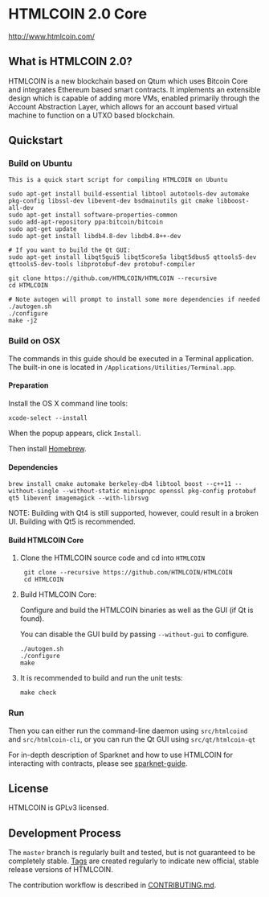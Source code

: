 HTMLCOIN 2.0 Core
=========

http://www.htmlcoin.com/

What is HTMLCOIN 2.0?
-------------

HTMLCOIN is a new blockchain based on Qtum which uses Bitcoin Core and integrates Ethereum based smart contracts. It implements an extensible design which is capable of adding more VMs, enabled primarily through the Account Abstraction Layer, which allows for an account based virtual machine to function on a UTXO based blockchain. 


Quickstart
----------
### Build on Ubuntu

    This is a quick start script for compiling HTMLCOIN on Ubuntu

    sudo apt-get install build-essential libtool autotools-dev automake pkg-config libssl-dev libevent-dev bsdmainutils git cmake libboost-all-dev
    sudo apt-get install software-properties-common
    sudo add-apt-repository ppa:bitcoin/bitcoin
    sudo apt-get update
    sudo apt-get install libdb4.8-dev libdb4.8++-dev

    # If you want to build the Qt GUI:
    sudo apt-get install libqt5gui5 libqt5core5a libqt5dbus5 qttools5-dev qttools5-dev-tools libprotobuf-dev protobuf-compiler

    git clone https://github.com/HTMLCOIN/HTMLCOIN --recursive
    cd HTMLCOIN

    # Note autogen will prompt to install some more dependencies if needed
    ./autogen.sh
    ./configure 
    make -j2

### Build on OSX

The commands in this guide should be executed in a Terminal application.
The built-in one is located in `/Applications/Utilities/Terminal.app`.

#### Preparation

Install the OS X command line tools:

`xcode-select --install`

When the popup appears, click `Install`.

Then install [Homebrew](https://brew.sh).

#### Dependencies

    brew install cmake automake berkeley-db4 libtool boost --c++11 --without-single --without-static miniupnpc openssl pkg-config protobuf qt5 libevent imagemagick --with-librsvg

NOTE: Building with Qt4 is still supported, however, could result in a broken UI. Building with Qt5 is recommended.

#### Build HTMLCOIN Core

1. Clone the HTMLCOIN source code and cd into `HTMLCOIN`

        git clone --recursive https://github.com/HTMLCOIN/HTMLCOIN
        cd HTMLCOIN

2.  Build HTMLCOIN Core:

    Configure and build the HTMLCOIN binaries as well as the GUI (if Qt is found).

    You can disable the GUI build by passing `--without-gui` to configure.

        ./autogen.sh
        ./configure
        make

3.  It is recommended to build and run the unit tests:

        make check

### Run

Then you can either run the command-line daemon using `src/htmlcoind` and `src/htmlcoin-cli`, or you can run the Qt GUI using `src/qt/htmlcoin-qt`

For in-depth description of Sparknet and how to use HTMLCOIN for interacting with contracts, please see [sparknet-guide](doc/sparknet-guide.md).

License
-------

HTMLCOIN is GPLv3 licensed.

Development Process
-------------------

The `master` branch is regularly built and tested, but is not guaranteed to be
completely stable. [Tags](https://github.com/HTMLCOIN/HTMLCOIN/tags) are created
regularly to indicate new official, stable release versions of HTMLCOIN.

The contribution workflow is described in [CONTRIBUTING.md](CONTRIBUTING.md).
